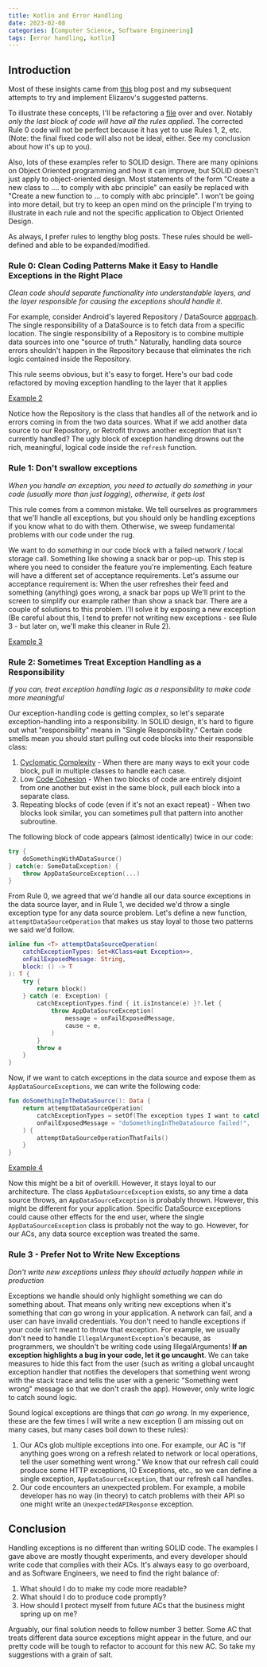 ```yaml
---
title: Kotlin and Error Handling
date: 2023-02-08
categories: [Computer Science, Software Engineering]
tags: [error handling, kotlin]
---
```


## Introduction
Most of these insights came from [this](https://elizarov.medium.com/kotlin-and-exceptions-8062f589d07) blog post and my subsequent attempts to try and implement Elizarov's suggested patterns. 

To illustrate these concepts, I'll be refactoring a [file](https://github.com/lincketheo/kotlin-notes/blob/main/src/main/kotlin/exceptions/blogpost/example1/ExceptionsBlogPost.kt) over and over. Notably _only the last block of code will have all the rules applied_. The corrected Rule 0 code will not be perfect because it has yet to use Rules 1, 2, etc. (Note: the final fixed code will also not be ideal, either. See my conclusion about how it's up to you).

Also, lots of these examples refer to SOLID design. There are many opinions on Object Oriented programming and how it can improve, but SOLID doesn't just apply to object-oriented design. Most statements of the form "Create a new class to .... to comply with abc principle" can easily be replaced with "Create a new function to ... to comply with abc principle". I won't be going into more detail, but try to keep an open mind on the principle I'm trying to illustrate in each rule and not the specific application to Object Oriented Design.

As always, I prefer rules to lengthy blog posts. These rules should be well-defined and able to be expanded/modified. 

### Rule 0: Clean Coding Patterns Make it Easy to Handle Exceptions in the Right Place

_Clean code should separate functionality into understandable layers, and the layer responsible for causing the exceptions should handle it_. 

For example, consider Android's layered Repository / DataSource [approach](https://developer.android.com/topic/architecture/data-layer). The single responsibility of a DataSource is to fetch data from a specific location. The single responsibility of a Repository is to combine multiple data sources into one "source of truth." Naturally, handling data source errors shouldn't happen in the Repository because that eliminates the rich logic contained inside the Repository.

This rule seems obvious, but it's easy to forget. Here's our bad code refactored by moving exception handling to the layer that it applies

[Example 2](https://github.com/lincketheo/kotlin-notes/blob/main/src/main/kotlin/exceptions/blogpost/example2/ExceptionsBlogPost.kt)

Notice how the Repository is the class that handles all of the network and io errors coming in from the two data sources. What if we add another data source to our Repository, or Retrofit throws another exception that isn't currently handled? The ugly block of exception handling drowns out the rich, meaningful, logical code inside the `refresh` function.

### Rule 1: Don't swallow exceptions
_When you handle an exception, you need to actually do something in your code (usually more than just logging), otherwise, it gets lost_

This rule comes from a common mistake. We tell ourselves as programmers that we'll handle all exceptions, but you should only be handling exceptions if you know what to do with them. Otherwise, we sweep fundamental problems with our code under the rug.

We want to do _something_ in our code block with a failed network / local storage call. Something like showing a snack bar or pop-up. This step is where you need to consider the feature you're implementing. Each feature will have a different set of acceptance requirements. Let's assume our acceptance requirement is:
When the user refreshes their feed and something (anything) goes wrong, a snack bar pops up
We'll print to the screen to simplify our example rather than show a snack bar. There are a couple of solutions to this problem. I'll solve it by exposing a new exception (Be careful about this, I tend to prefer not writing new exceptions - see Rule 3 - but later on, we'll make this cleaner in Rule 2).

[Example 3](https://github.com/lincketheo/kotlin-notes/blob/main/src/main/kotlin/exceptions/blogpost/example3/ExceptionsBlogPost.kt)

### Rule 2: Sometimes Treat Exception Handling as a Responsibility
_If you can, treat exception handling logic as a responsibility to make code more meaningful_

Our exception-handling code is getting complex, so let's separate exception-handling into a responsibility. In SOLID design, it's hard to figure out what "responsibility" means in "Single Responsibility." Certain code smells mean you should start pulling out code blocks into their responsible class:

1. [Cyclomatic Complexity](https://en.wikipedia.org/wiki/Cyclomatic_complexity) - When there are many ways to exit your code block, pull in multiple classes to handle each case.
2. Low [Code Cohesion](https://en.wikipedia.org/wiki/Cohesion_(computer_science)) - When two blocks of code are entirely disjoint from one another but exist in the same block, pull each block into a separate class.
3. Repeating blocks of code (even if it's not an exact repeat) - When two blocks look similar, you can sometimes pull that pattern into another subroutine.

The following block of code appears (almost identically) twice in our code:

```kotlin
try {
	doSomethingWithADataSource()
} catch(e: SomeDataException) {
	throw AppDataSourceException(...)
}
```

From Rule 0, we agreed that we'd handle all our data source exceptions in the data source layer, and in Rule 1, we decided we'd throw a single exception type for any data source problem. Let's define a new function, `attemptDataSourceOperation` that makes us stay loyal to those two patterns we said we'd follow. 

```kotlin
inline fun <T> attemptDataSourceOperation(
    catchExceptionTypes: Set<KClass<out Exception>>,
    onFailExposedMessage: String,
    block: () -> T
): T {
    try {
        return block()
    } catch (e: Exception) {
        catchExceptionTypes.find { it.isInstance(e) }?.let {
            throw AppDataSourceException(
                message = onFailExposedMessage,
                cause = e,
            )
        }
        throw e
    }
}
```

Now, if we want to catch exceptions in the data source and expose them as `AppDataSourceExceptions`, we can write the following code:

```kotlin
fun doSomethingInTheDataSource(): Data {
	return attemptDataSourceOperation(
		catchExceptionTypes = setOf(The exception types I want to catch),
		onFailExposedMessage = "doSomethingInTheDataSource failed!",
	) {
		attemptDataSourceOperationThatFails()
	}
}
```

[Example 4](https://github.com/lincketheo/kotlin-notes/blob/main/src/main/kotlin/exceptions/blogpost/example4/ExceptionsBlogPost.kt)

Now this might be a bit of overkill. However, it stays loyal to our architecture. The class `AppDataSourceException` exists, so any time a data source throws, an `AppDataSourceException` is probably thrown. However, this might be different for your application. Specific DataSource exceptions could cause other effects for the end user, where the single `AppDataSourceException` class is probably not the way to go. However, for our ACs, any data source exception was treated the same.

### Rule 3 - Prefer Not to Write New Exceptions
_Don't write new exceptions unless they should actually happen while in production_

Exceptions we handle should only highlight something we can do something about. That means only writing new exceptions when it's something that _can_ go wrong in your application. A network can fail, and a user can have invalid credentials. You don't need to handle exceptions if your code isn't meant to throw that exception. For example, we usually don't need to handle `IllegalArgumentException`'s because, as programmers, we shouldn't be writing code using IllegalArguments! **If an exception highlights a bug in your code, let it go uncaught**. We can take measures to hide this fact from the user (such as writing a global uncaught exception handler that notifies the developers that something went wrong with the stack trace and tells the user with a generic "Something went wrong" message so that we don't crash the app). However, only write logic to catch sound logic. 

Sound logical exceptions are things that _can go wrong_. In my experience, these are the few times I will write a new exception (I am missing out on many cases, but many cases boil down to these rules):

1. Our ACs glob multiple exceptions into one. For example, our AC is "If anything goes wrong on a refresh related to network or local operations, tell the user something went wrong." We know that our refresh call could produce some HTTP exceptions, IO Exceptions, etc., so we can define a single exception, `AppDataSourceException`, that our refresh call handles. 
2. Our code encounters an unexpected problem. For example, a mobile developer has no way (in theory) to catch problems with their API so one might write an `UnexpectedAPIResponse` exception.

## Conclusion
Handling exceptions is no different than writing SOLID code. The examples I gave above are mostly thought experiments, and every developer should write code that complies with their ACs. It's always easy to go overboard, and as Software Engineers, we need to find the right balance of:

1. What should I do to make my code more readable?
2. What should I do to produce code promptly?
3. How should I protect myself from future ACs that the business might spring up on me?

Arguably, our final solution needs to follow number 3 better. Some AC that treats different data source exceptions might appear in the future, and our pretty code will be tough to refactor to account for this new AC. So take my suggestions with a grain of salt.
